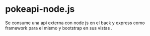 # pokeapi-node.js
Se consume una api externa con node js en el back y express como framework para el mismo y bootstrap en sus vistas .
